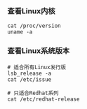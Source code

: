 ### 查看Linux内核

```shell
cat /proc/version
uname -a
```

### 查看Linux系统版本

```shell
# 适合所有Linux发行版
lsb_release -a
cat /etc/issue
```

```shell
# 只适合Redhat系列
cat /etc/redhat-release
```

